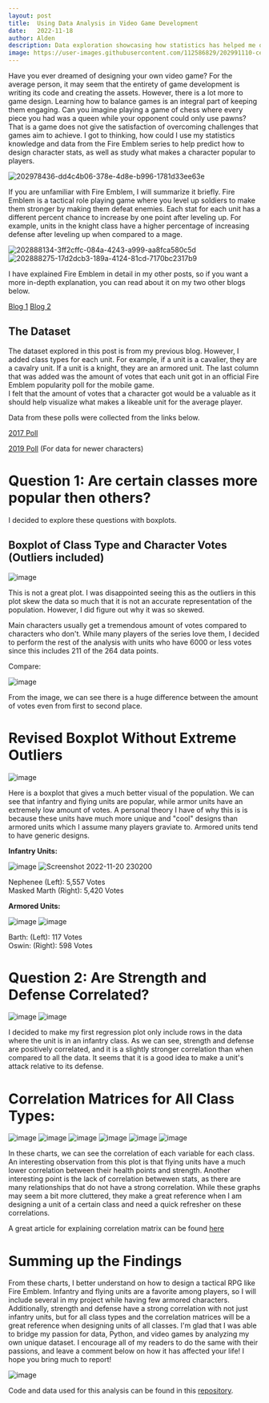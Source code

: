 ```yaml
---
layout: post
title:  Using Data Analysis in Video Game Development
date:   2022-11-18
author: Alden
description: Data exploration showcasing how statistics has helped me on my game development project.
image: https://user-images.githubusercontent.com/112586829/202991110-ced6018a-1717-4dfc-bb43-b49562f78387.png
---
```


Have you ever dreamed of designing your own video game?  For the average person, it may seem that the entirety of game development is writing its code and creating the assets.
However, there is a lot more to game design.  Learning how to balance games is an integral part of keeping them engaging.  Can you imagine playing a 
game of chess where every piece you had was a queen while your opponent could only use pawns?  That is a game does not give the satisfaction of overcoming challenges that games aim to achieve.  I got to thinking, how could I use my statistics knowledge and data from the Fire Emblem series to help predict how to design character stats, as well as study what makes a character popular to players.

![202978436-dd4c4b06-378e-4d8e-b996-1781d33ee63e](https://user-images.githubusercontent.com/112586829/202990469-882280d0-6ea6-4cf4-83fd-0e548ff88030.png)

If you are unfamiliar with Fire Emblem, I will summarize it briefly.  Fire Emblem is a tactical role playing game where you level up soldiers to make them stronger by making them defeat enemies.  Each stat for each unit has a different percent chance to increase by one point after leveling up.
For example, units in the knight class have a higher percentage of increasing defense after leveling up when compared to a mage.

![202888134-3ff2cffc-084a-4243-a999-aa8fca580c5d](https://user-images.githubusercontent.com/112586829/202999725-763f58c2-fea7-4e62-9345-85f891bb18e9.png)![202888275-17d2dcb3-189a-4124-81cd-7170bc2317b9](https://user-images.githubusercontent.com/112586829/202999656-82efcf30-d0bc-4b66-8583-c0f57e0be4ab.png)

I have explained Fire Emblem in detail in my other posts, so if you want a more in-depth explanation, you can read about it on my two other blogs below.

[Blog 1](https://aldenm01.github.io/stat386-projects/2022/09/26/Blog-Tutorial.html)
[Blog 2](https://aldenm01.github.io/stat386-projects/2022/09/26/Dataset-post.html)

## The Dataset
The dataset explored in this post is from my previous blog.  However, I added class types for each unit.  For example, if a unit is a cavalier, they are a cavalry unit.
If a unit is a knight, they are an armored unit.  The last column that was added was the amount of votes that each unit got in an official Fire Emblem popularity poll for the mobile game.  
I felt that the amount of votes that a character got would be a valuable as it should help visualize what makes a likeable unit for the average player.

Data from these polls were collected from the links below.

[2017 Poll](https://fireemblem.fandom.com/wiki/Fire_Emblem_Heroes/Choose_Your_Legends_Results:_Round_1)

[2019 Poll](https://vote4.campaigns.fire-emblem-heroes.com/en-US/results) (For data for newer characters)

# Question 1: Are certain classes more popular then others?

I decided to explore these questions with boxplots.

## Boxplot of Class Type and Character Votes (Outliers included)

![image](https://user-images.githubusercontent.com/112586829/202979589-bd5123c6-25f5-4707-8ce8-a163f9ff8679.png)

This is not a great plot.  I was disappointed seeing this as the outliers in this plot
skew the data so much that it is not an accurate representation of the population.  However,
I did figure out why it was so skewed.

Main characters usually get a tremendous amount of votes compared to characters who don't.  While
many players of the series love them, I decided to perform the rest of the analysis
with units who have 6000 or less votes since this includes 211 of the 264 data points.

Compare:

![image](https://user-images.githubusercontent.com/112586829/203001713-ad3a21f9-5c94-4608-8d68-869e56653347.png)

From the image, we can see there is a huge difference between the amount of votes even from first to second place.

# Revised Boxplot Without Extreme Outliers

![image](https://user-images.githubusercontent.com/112586829/202989825-2d83ef75-9b4d-4786-af24-97f766307b55.png)

Here is a boxplot that gives a much better visual of the population.  We can see that infantry and flying units are popular, while armor units have an extremely low amount of votes.  A personal theory I have of why this is is because these units have much more unique and "cool" designs than armored units which I assume many players graviate to.  Armored units tend to have generic designs.

**Infantry Units:**

![image](https://user-images.githubusercontent.com/112586829/202975594-bb4afe9d-8435-4606-b107-3e10c81f99b1.png)  ![Screenshot 2022-11-20 230200](https://user-images.githubusercontent.com/112586829/202976856-4537696e-bd30-4ced-a889-665185f7aa37.png)  

Nephenee (Left): 5,557 Votes  
Masked Marth (Right): 5,420 Votes

**Armored Units:**

![image](https://user-images.githubusercontent.com/112586829/202975800-3f4570f8-0eba-4932-aff1-e35bf1dac494.png)  ![image](https://user-images.githubusercontent.com/112586829/202979167-179e76bb-8660-4cb3-8357-54a4d5408c80.png)


Barth: (Left): 117 Votes   
Oswin: (Right): 598 Votes

# Question 2: Are Strength and Defense Correlated?

![image](https://user-images.githubusercontent.com/112586829/203157938-c16a5aae-f8ac-4bab-8f1c-3315f46262e0.png) ![image](https://user-images.githubusercontent.com/112586829/203157951-9803e159-d2d8-4fc9-9553-89537781c18b.png)


I decided to make my first regression plot only include rows in the data where the unit is in an infantry class.  As we can see, strength and defense are positively correlated, and it is a slightly stronger correlation than when compared to all the data.  It seems that it is a good idea to make a unit's attack relative to its defense.

# Correlation Matrices for All Class Types:

![image](https://user-images.githubusercontent.com/112586829/202986524-a61b3070-9bcf-43d1-8cb3-16a1a02e6d2d.png) ![image](https://user-images.githubusercontent.com/112586829/202986552-23bfc29a-edd9-4c52-a36f-bf85246d1e2b.png) ![image](https://user-images.githubusercontent.com/112586829/202986563-1582eb1d-8533-4da3-abaf-516f6152a2a5.png) ![image](https://user-images.githubusercontent.com/112586829/202986577-d1ed3a15-3345-41b9-9e6b-8c73533d42d7.png) ![image](https://user-images.githubusercontent.com/112586829/202986603-9001522d-21e3-42c7-88a1-7702e234dcc0.png) ![image](https://user-images.githubusercontent.com/112586829/202986620-a6c5fab0-1f94-43db-9f7b-8d5ea023b107.png)

In these charts, we can see the correlation of each variable for each class.  An interesting observation from this plot is that flying units have a much lower correlation between their health points and strength.  Another interesting point is the lack of correlation betwewen stats, as there are many relationships that do not have a strong correlation.  While these graphs may seem a bit more cluttered, they make a great reference when I am designing a unit of a certain class and need a quick refresher on these correlations.

A great article for explaining correlation matrix can be found [here](https://corporatefinanceinstitute.com/resources/excel/correlation-matrix/#:~:text=A%20correlation%20matrix%20is%20simply,patterns%20in%20the%20given%20data.)

# Summing up the Findings

From these charts, I better understand on how to design a tactical RPG like Fire Emblem.  Infantry and flying units are a favorite among players, so I will include several in my project while having few armored characters.  Additionally, strength and defense have a strong correlation with not just infantry units, but for all class types and the correlation matrices will be a great reference when designing units of all classes.  I'm glad that I was able to bridge my passion for data, Python, and video games by analyzing my own unique dataset.  I encourage all of my readers to do the same with their passions, and leave a comment below on how it has affected your life!  I hope you bring much to report!

![image](https://user-images.githubusercontent.com/112586829/202995696-2d999235-cd59-4104-9322-1a9e6428df3d.png)

Code and data used for this analysis can be found in this [repository](https://github.com/aldenm01/Blog_3_Data).

